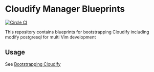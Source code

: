 # Cloudify Manager Blueprints

[![Circle CI](https://circleci.com/gh/cloudify-cosmo/cloudify-manager-blueprints/tree/master.svg?style=shield)](https://circleci.com/gh/cloudify-cosmo/cloudify-manager-blueprints/tree/master)

This repository contains blueprints for bootstrapping Cloudify including modify postgresql for multi Vim development

## Usage

See [Bootstrapping Cloudify](http://docs.getcloudify.org/latest/manager/bootstrapping/)
